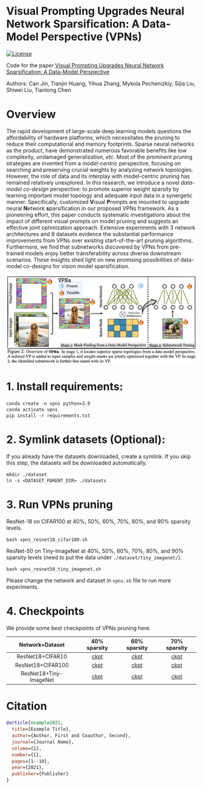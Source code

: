 # Visual Prompting Upgrades Neural Network Sparsification: A Data-Model Perspective (VPNs)

<p align="left">
  <a href="https://opensource.org/licenses/MIT"><img src="https://img.shields.io/badge/License-MIT-4caf50.svg" alt="License"></a>
</p>

Code for the paper [Visual Prompting Upgrades Neural Network Sparsification: A Data-Model Perspective]()

Authors: Can Jin, Tianjin Huang, Yihua Zhang, Mykola Pechenizkiy, Sijia Liu, Shiwei Liu, Tianlong Chen


# Overview

The rapid development of large-scale deep learning models questions the affordability 
of hardware platforms, which necessitates the pruning to reduce their computational 
and memory footprints. Sparse neural networks as the product, have demonstrated numerous 
favorable benefits like low complexity, undamaged generalization, _etc_. Most of the 
prominent pruning strategies are invented from a _model-centric_ perspective, focusing 
on searching and preserving crucial weights by analyzing network topologies. 
However, the role of data and its interplay with model-centric pruning has remained 
relatively unexplored. In this research, we introduce a novel _data-model co-design_ 
perspective: to promote superior weight sparsity by learning important model topology 
and adequate input data in a synergetic manner. Specifically, customized **V**isual 
**P**rompts are mounted to upgrade neural **N**etwork **s**parsification in our proposed </strong></code>VPNs</code></strong> 
framework. As a pioneering effort, this paper conducts systematic investigations about 
the impact of different visual prompts on model pruning and suggests an effective joint 
optimization approach. Extensive experiments with 3 network architectures and 8 datasets 
evidence the substantial performance improvements from </strong></code>VPNs</code></strong> over existing start-of-the-art 
pruning algorithms. Furthermore, we find that subnetworks discovered by </strong></code>VPNs</code></strong> from pre-trained 
models enjoy better transferability across diverse downstream scenarios. These insights 
shed light on new promising possibilities of data-model co-designs for vision model sparsification. 

![VPNs](VPNs.png)

# 1. Install requirements: 
```
conda create -n vpns python=3.8
conda activate vpns
pip install -r requirements.txt
```

# 2. Symlink datasets (Optional):

If you already have the datasets downloaded, create a symlink. If you skip this step, the datasets will be downloaded automatically.
```
mkdir ./dataset
ln -s <DATASET_PARENT_DIR> ./datasets
```

# 3. Run VPNs pruning

ResNet-18 on CIFAR100 at 40%, 50%, 60%, 70%, 80%, and 90% sparsity levels.
```
bash vpns_resnet18_cifar100.sh
```

ResNet-50 on Tiny-ImageNet at 40%, 50%, 60%, 70%, 80%, and 90% sparsity levels (need to put the data under `./dataset/tiny_imagenet/`).
```
bash vpns_resnet50_tiny_imagenet.sh
```

Please change the network and dataset in `vpns.sh` file to run more experiments.

# 4. Checkpoints

We provide some best checkpoints of VPNs pruning here.

| Network+Dataset | 40% sparsity | 60% sparsity | 70% sparsity |
| :----------: | :----------: | :----------: | :----------: |
| ResNet18+CIFAR10 | [ckpt](https://drive.google.com/file/d/1iONKgIyJf5XIqMIQDnreQgyzDfa4KyFh/view?usp=drive_link) | [ckpt](https://drive.google.com/file/d/1BFlW8VpStW0efzLI32hUZD16wl4cGIkP/view?usp=drive_link) | [ckpt](https://drive.google.com/file/d/1ZQlr-6_O2ehmPen1Uxold1Yb2hN-GfNM/view?usp=drive_link) |
| ResNet18+CIFAR100 | [ckpt](https://drive.google.com/file/d/1f8TTDDjChVSFIvre-V1wb5Y_PkIMr6cN/view?usp=drive_link) | [ckpt](https://drive.google.com/file/d/1ilrPZiN-We6ryWMlekJosBOH8H8-l9UT/view?usp=drive_link) | [ckpt](https://drive.google.com/file/d/13XcvYwiy2t1Rn2Qx6uB1iqvgwbUzvhNV/view?usp=drive_link) |
| ResNet18+Tiny-ImageNet | [ckpt](https://drive.google.com/file/d/1FmVS7GuWHahcCh5zoEZT5CWdKZnwUG1v/view?usp=drive_link) | [ckpt](https://drive.google.com/file/d/1vnXqzzoUwjhPuIOQCiF_YvcSlGTSHdnn/view?usp=drive_link) | [ckpt](https://drive.google.com/file/d/1WBu_-NSPs1Dhkmk0c_0r9MXTiU8-5N9X/view?usp=drive_link) |

# Citation
```bibtex
@article{example2021,
  title={Example Title},
  author={Author, First and Coauthor, Second},
  journal={Journal Name},
  volume={1},
  number={1},
  pages={1--10},
  year={2021},
  publisher={Publisher}
}
